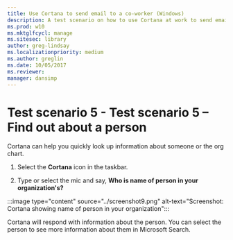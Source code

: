 ```yaml
---
title: Use Cortana to send email to a co-worker (Windows)
description: A test scenario on how to use Cortana at work to send email to a co-worker.
ms.prod: w10
ms.mktglfcycl: manage
ms.sitesec: library
author: greg-lindsay
ms.localizationpriority: medium
ms.author: greglin
ms.date: 10/05/2017
ms.reviewer: 
manager: dansimp
---
```


# Test scenario 5 - Test scenario 5 – Find out about a person

Cortana can help you quickly look up information about someone or the org chart.

1. Select the  **Cortana**  icon in the taskbar.

2. Type or select the mic and say, **Who is name of person in your organization's?**

:::image type="content" source="../screenshot9.png" alt-text="Screenshot: Cortana showing name of person in your organization":::

Cortana will respond with information about the person. You can select the person to see more information about them in Microsoft Search.
